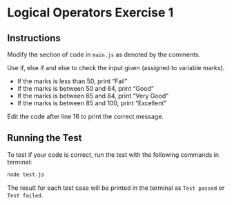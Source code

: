 # Logical Operators Exercise 1
## Instructions
Modify the section of code in ```main.js``` as denoted by the comments.

Use if, else if and else to check the input given (assigned to variable marks).
- If the marks is less than 50, print “Fail”
- If the marks is between 50 and 64, print “Good”
- If the marks is between 65 and 84, print “Very Good”
- If the marks is between 85 and 100, print “Excellent”

Edit the code after line 16 to print the correct message. 

## Running the Test
To test if your code is correct, run the test with the following commands in terminal:
```bash
node test.js
```

The result for each test case will be printed in the terminal as ```Test passed``` or ```Test failed```.


